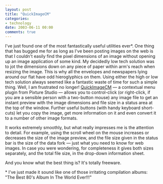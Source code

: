 ```yaml
---
layout: post
title: "QuickImageCM"
categories:
- technology
date: 2003-06-11 00:00
comments: true
---
```


<p>I've just found one of the most fantastically useful utilities ever*. One thing that has bugged me for as long as I've been posting images on the web is that I couldn't easily find the pixel dimensions of an image without opening up an image application of some kind. My decidedly low tech solution was to jot the dimensions down on any piece of paper within arm's reach when resizing the image. This is why all the envelopes and newspapers lying around our flat have odd hieroglyphics on them. Using either the high or low tech solution always seemed like a fantastic waste of time for such a simple thing. Well, I am frustrated no longer! <a href="http://www.pixture.com/macosx.php">QuickImageCM</a> &mdash; a contextual menu plugin from Pixture Studio &mdash; allows you to control-click (or right-click, if you are a sensible person with a two-button mouse) any image file to get an instant preview with the image dimensions and file size in a status area at the top of the window. Further useful buttons (with handy keyboard short-cuts) let you copy the image, get more information on it and even convert it to a number of other image formats.</p>

<p>It works extremely smoothly, but what really impresses me is the attention to detail. For example, using the scroll wheel on the mouse increases or decreases the size of the image preview, and the file size given in the status bar is the size of the data fork &mdash; just what you need to know for web images. In case you were wondering, for completeness it gives both sizes separately, and the total file size, in the drop-down information sheet.</p>

<p>And you know what the best thing is? It's totally freeware.</p>

<p>* I've just made it sound like one of those irritating compilation albums: "The Best 80's Album In The World Ever!!!"</p>


